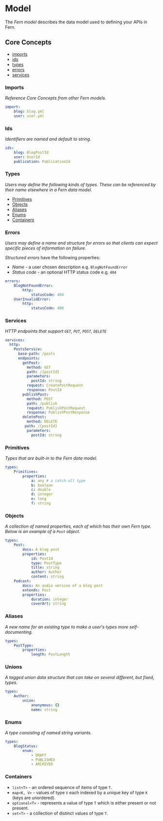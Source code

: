 # Model

</p>

The _Fern model_ describes the data model used to defining your APIs in Fern.

## Core Concepts

-   [imports](#imports)
-   [ids](#ids)
-   [types](#types)
-   [errors](#errors)
-   [services](#services)

### Imports

_Reference Core Concepts from other Fern models._

```yml
import:
    blog: blog.yml
    user: user.yml
```

### Ids

_Identifiers are named and default to string._

```yml
ids:
    blog: BlogPostId
    user: UserId
    publication: PublicationId
```

### Types

_Users may define the following kinds of types. These can be referenced by their name elsewhere in a Fern data model._

-   [Primitives](#Primitives)
-   [Objects](#Objects)
-   [Aliases](#Aliases)
-   [Enums](#Enums)
-   [Containers](#Containers)

### Errors

_Users may define a name and structure for errors so that clients can expect specific pieces of information on failure._

_Structured errors_ have the following properties:

-   _Name_ - a user chosen description e.g. `BlogNotFoundError`
-   _Status code_ - an optional HTTP status code e.g. `404`

```yml
errors:
    BlogNotFoundError:
        http:
            statusCode: 404
    UserInvalidError:
        http:
            statusCode: 400
```

### Services

_HTTP endpoints that support `GET`, `PUT`, `POST`, `DELETE`_

```yml
services:
  http:
    PostsService:
      base-path: /posts
      endpoints:
        getPost:
          method: GET
          path: /{postId}
          parameters:
            postId: string
          request: CreatePostRequest
          response: PostId
        publishPost:
          method: POST
          path: /publish
          request: PublishPostRequest
          response: PublishPostResponse
        deletePost:
          method: DELETE
         path: /{postId}
          parameters:
            postId: string
```

### Primitives

_Types that are built-in to the Fern data model._

```yml
types:
    Primitives:
        properties:
            a: any # a catch-all type
            b: boolean
            c: double
            d: integer
            e: long
            f: string
```

### Objects

_A collection of named properties, each of which has their own Fern type. Below is an example of a `Post` object._

```yml
types:
    Post:
        docs: A blog post
        properties:
            id: PostId
            type: PostType
            title: string
            author: Author
            content: string
    Podcast:
        docs: An audio version of a blog post
        extends: Post
        properties:
            duration: integer
            coverArt: string
```

### Aliases

_A new name for an existing type to make a user's types more self-documenting._

```yml
types:
    PostType:
        properties:
            length: PostLength
```

### Unions

_A tagged union data structure that can take on several different, but fixed, types._

```yml
types:
    Author:
        union:
            anonymous: {}
            name: string
```

### Enums

_A type consisting of named string variants._

```yml
types:
    BlogStatus:
        enum:
            - DRAFT
            - PUBLISHED
            - ARCHIVED
```

### Containers

-   `list<T>` - an ordered sequence of items of type `T`.
-   `map<K, V>` - values of type `V` each indexed by a unique key of type `K` (keys are unordered).
-   `optional<T>` - represents a value of type `T` which is either present or not present.
-   `set<T>` - a collection of distinct values of type `T`.
